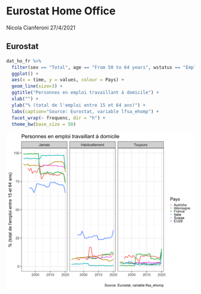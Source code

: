 Eurostat Home Office
================
Nicola Cianferoni
27/4/2021

## Eurostat

``` r
dat_ho_fr %>% 
  filter(sex == "Total", age == "From 50 to 64 years", wstatus == "Employees") %>% 
  ggplot() +
  aes(x = time, y = values, colour = Pays) +
  geom_line(size=3) +
  ggtitle("Personnes en emploi travaillant à domicile") +
  xlab("") +
  ylab("% (total de l'emploi entre 15 et 64 ans)") +
  labs(caption="Source: Eurostat, variable lfsa_ehomp") +
  facet_wrap(~ frequenc, dir = "h") +
  theme_bw(base_size = 50)
```

![](Home-Office-Eurostat-output_files/figure-gfm/ggplot2-1.png)<!-- -->
